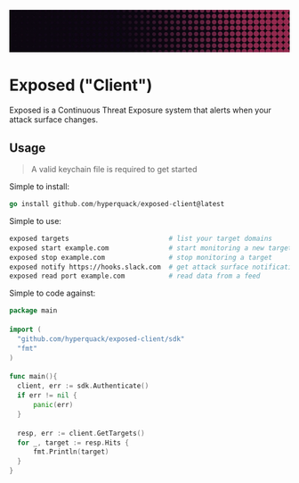 ![Banner](assets/banner.png)

# Exposed ("Client")

Exposed is a Continuous Threat Exposure system that alerts when your attack surface changes.

## Usage

> A valid keychain file is required to get started

Simple to install:

```go
go install github.com/hyperquack/exposed-client@latest
```

Simple to use:

```zsh
exposed targets                         # list your target domains
exposed start example.com               # start monitoring a new target
exposed stop example.com                # stop monitoring a target
exposed notify https://hooks.slack.com  # get attack surface notifications 
exposed read port example.com           # read data from a feed
```

Simple to code against:

```go
package main

import (
  "github.com/hyperquack/exposed-client/sdk"
  "fmt"
)

func main(){
  client, err := sdk.Authenticate()
  if err != nil {
      panic(err)
  }

  resp, err := client.GetTargets()
  for _, target := resp.Hits {
      fmt.Println(target)
  }
}
```
